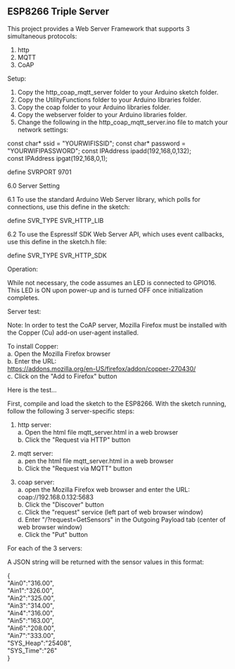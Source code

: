 <h2><strong>ESP8266 Triple Server</strong></h2>

This project provides a Web Server Framework that supports 3 simultaneous protocols:

1. http
2. MQTT
3. CoAP

Setup:

1. Copy the http_coap_mqtt_server folder to your Arduino sketch folder.
2. Copy the UtilityFunctions folder to your Arduino libraries folder.
3. Copy the coap folder to your Arduino libraries folder.
4. Copy the webserver folder to your Arduino libraries folder.
5. Change the following in the http_coap_mqtt_server.ino file to match your network settings:

const char* ssid = "YOURWIFISSID";
const char* password = "YOURWIFIPASSWORD";
const IPAddress ipadd(192,168,0,132);     
const IPAddress ipgat(192,168,0,1); 

define SVRPORT 9701

6.0 Server Setting

6.1 To use the standard Arduino Web Server library, which polls for connections, use this define in the sketch:

define SVR_TYPE SVR_HTTP_LIB

6.2 To use the EspressIf SDK Web Server API, which uses event callbacks, use this define in the sketch.h file:

define SVR_TYPE SVR_HTTP_SDK

Operation:

While not necessary, the code assumes an LED is connected to GPIO16. This LED is ON upon 
power-up and is turned OFF once initialization completes.


Server test:

Note: In order to test the CoAP server, Mozilla Firefox must be installed with the 
Copper (Cu) add-on user-agent installed.

To install Copper:<br>
   a. Open the Mozilla Firefox browser<br>
   b. Enter the URL:<br>
      https://addons.mozilla.org/en-US/firefox/addon/copper-270430/<br>
   c. Click on the "Add to Firefox" button<br>

Here is the test...

First, compile and load the sketch to the ESP8266. With the sketch running, follow
the following 3 server-specific steps:

1. http server:<br>
   a. Open the html file mqtt_server.html in a web browser<br>
   b. Click the "Request via HTTP" button<br>

2. mqtt server:<br>
   a. pen the html file mqtt_server.html in a web browser<br>
   b. Click the "Request via MQTT" button<br>

3. coap server:<br>
   a. open the Mozilla Firefox web browser and enter the URL:<br>
      coap://192.168.0.132:5683<br>
   b. Click the "Discover" button<br>
   c. Click the "request" service (left part of web browser window)<br>
   d. Enter "/?request=GetSensors" in the Outgoing Payload tab (center of web browser window)<br>
   e. Click the "Put" button

For each of the 3 servers:

A JSON string will be returned with the sensor values in this format:

{<br>
"Ain0":"316.00",<br>
"Ain1":"326.00",<br>
"Ain2":"325.00",<br>
"Ain3":"314.00",<br>
"Ain4":"316.00",<br>
"Ain5":"163.00",<br>
"Ain6":"208.00",<br>
"Ain7":"333.00",<br>
"SYS_Heap":"25408",<br>
"SYS_Time":"26"<br>
}<br>

